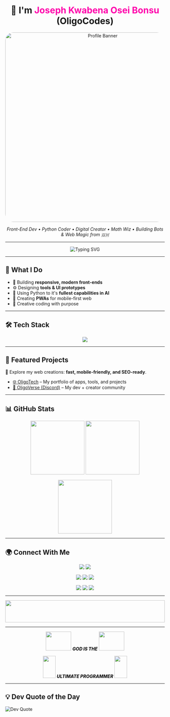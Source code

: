 <!-- Banner / Header -->
<h1 align="center">  🫆 I'm <span style="color:#ff00ab;">Joseph Kwabena Osei Bonsu</span> <b>(OligoCodes)</b> </h1>
<p align="center">
  <img src="https://i.postimg.cc/HkgMcVS3/Oligo.png" alt="Profile Banner" width="600" style="border-radius: 25px;"/>
</p>

<p align="center">
  <em>Front-End Dev • Python Coder • Digital Creator • Math Wiz • Building Bots & Web Magic from 🇬🇭</em>
</p>

---

<!-- Typing Animation -->
<p align="center">
  <img src="https://readme-typing-svg.herokuapp.com?font=Montserrat&size=36&duration=3000&pause=1000&color=1F51FF&center=true&vCenter=true&width=700&lines=Frontend+Developer+💻;Python+Developer+🐍;NodeJS+Developer+💎;Bot+Builder+🤖;Math+Enthusiast+🧮;Creator+of+OligoTech+%26+OligoVerse+🌍" alt="Typing SVG">
</p>

---

## 🚀 What I Do  
- 🎨 Building **responsive, modern front-ends**  
- ⚙️ Designing **tools & UI prototypes**
- 🐍 Using Python to it's **fullest capabilities in AI** 
- 📲 Creating **PWAs** for mobile-first web  
- 🧠 Creative coding with purpose  

---

## 🛠 Tech Stack  

<p align="center">
  <img src="https://skillicons.dev/icons?i=html,css,js,python,nodejs,mysql,express,git,github,vscode,replit,figma" />
</p>

---

## 🌟 Featured Projects  

🔗 Explore my web creations: **fast, mobile-friendly, and SEO-ready**.  

- [🌐 OligoTech](https://oligotech.vercel.app) – My portfolio of apps, tools, and projects  
- [💬 OligoVerse (Discord)](https://discord.gg/hUmuuFD5) – My dev + creator community  

---

## 📊 GitHub Stats  

<p align="center">
  <img src="https://github-readme-stats.vercel.app/api?username=OligoCodes&show_icons=true&theme=radical" height="170"/>
  <img src="https://github-readme-streak-stats.herokuapp.com/?user=OligoCodes&theme=radical" height="170"/>
</p>

<p align="center">
  <img src="https://github-readme-stats.vercel.app/api/top-langs/?username=OligoCodes&layout=compact&theme=radical" height="170"/>
</p>

---

## 🌍 Connect With Me  

<p align="center">
  <a href="mailto:josephoseibonsu742@gmail.com"><img src="https://img.shields.io/badge/Email-D14836?style=for-the-badge&logo=gmail&logoColor=white"/></a>
  <a href="https://oligotech.vercel.app"><img src="https://img.shields.io/badge/Portfolio-000000?style=for-the-badge&logo=vercel&logoColor=white"/></a>
</p>

<p align="center">
  <a href="https://wa.me/+233551448745"><img src="https://img.shields.io/badge/WhatsApp-25D366?style=for-the-badge&logo=whatsapp&logoColor=white"/></a>
  <a href="https://whatsapp.com/channel/0029VbBVKfQI1rcsEUloFW18"><img src="https://img.shields.io/badge/WhatsApp%20Channel-25D366?style=for-the-badge&logo=whatsapp&logoColor=white"/></a>
  <a href="https://t.me/OligoTech"><img src="https://img.shields.io/badge/Telegram%20Channel-0088cc?style=for-the-badge&logo=telegram&logoColor=white"/></a>
</p>

<p align="center">
  <a href="https://discord.gg/hUmuuFD5"><img src="https://img.shields.io/badge/Discord%20Server-5865F2?style=for-the-badge&logo=discord&logoColor=white"/></a>
  <a href="https://www.tiktok.com/@OligoCodes"><img src="https://img.shields.io/badge/TikTok-000000?style=for-the-badge&logo=tiktok&logoColor=white"/></a>
  <a href="https://open.spotify.com/user/OligoCodes"><img src="https://img.shields.io/badge/Spotify-1DB954?style=for-the-badge&logo=spotify&logoColor=white"/></a>
</p>

---

<p align="center">
  <img src="https://i.imgur.com/dBaSKWF.gif" width="100%" height="70">
</p>

---

<p align="center">
  <img src="https://i.gifer.com/3HeY.gif" width="80" height="60"/>  
  <em style="font-weight: 800;">GOD IS THE</em>
  <img src="https://i.gifer.com/3HeY.gif" width="80" height="60"/>
</p>
<p align="center">
  <img src="https://i.gifer.com/3HeY.gif" width="40" height="70"/>  
  <em style="font-weight:800;">  ULTIMATE PROGRAMMER</em>  
  <img src="https://i.gifer.com/3HeY.gif" width="40" height="70"/>  
</p>

---

## 💡 Dev Quote of the Day
<img src="https://quotes-github-readme.vercel.app/api?type=vertical&theme=radical" alt="Dev Quote"/>
